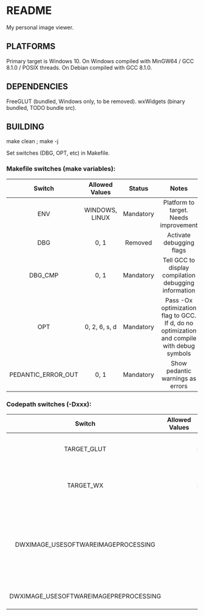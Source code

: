 # README
My personal image viewer.

## PLATFORMS
Primary target is Windows 10.
On Windows compiled with MinGW64 / GCC 8.1.0 / POSIX threads.
On Debian compiled with GCC 8.1.0.

## DEPENDENCIES
FreeGLUT (bundled, Windows only, to be removed).
wxWidgets (binary bundled, TODO bundle src).

## BUILDING
make clean ; make -j

Set switches (DBG, OPT, etc) in Makefile.

### Makefile switches (make variables):
Switch|Allowed Values|Status|Notes
:---:|:---:|:---:|:---:
ENV|WINDOWS, LINUX|Mandatory|Platform to target. Needs improvement
DBG|0, 1|Removed|Activate debugging flags
DBG_CMP|0, 1|Mandatory|Tell GCC to display compilation debugging information
OPT|0, 2, 6, s, d|Mandatory|Pass -Ox optimization flag to GCC. If d, do no optimization and compile with debug symbols
PEDANTIC_ERROR_OUT|0, 1|Mandatory|Show pedantic warnings as errors

### Codepath switches (-Dxxx):
Switch|Allowed Values|Status|Notes
:---:|:---:|:---:|:---:
TARGET_GLUT||Removed|Use GLUT codepath (no shared code)
TARGET_WX||Removed|Use wxWidgets for windowing frontend
DWXIMAGE_USESOFTWAREIMAGEPROCESSING||Optional|Read image buffer into system memory, filter, and pass filtered buffer to OpenGL
DWXIMAGE_USESOFTWAREIMAGEPREPROCESSING||Optional|Parse jpegs for metadata
